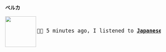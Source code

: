### ベルカ

<a href="https://www.youtube.com/results?search_query=Japanese+Breakfast+The+Woman+That+Loves+You" target="_blank">
    <img align="left" width="100" height="100" src="https:&#x2F;&#x2F;lastfm.freetls.fastly.net&#x2F;i&#x2F;u&#x2F;174s&#x2F;22fe169065701d4d95dcc1a0f8b93b90.jpg">
</a>
<big>
    <pre>
</br><p align="left">🎵🎶 5 minutes ago, I listened to <b><a href="https://www.youtube.com/results?search_query=Japanese+Breakfast+The+Woman+That+Loves+You" target="_blank">Japanese Breakfast - The Woman That Loves You</a> 🔗</b></p>
</pre></big>